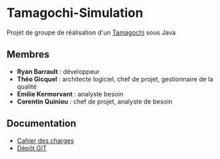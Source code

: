 # Tamagochi-Simulation
Projet de groupe de réalisation d'un [Tamagochi](https://en.wikipedia.org/wiki/Tamagotchi) sous Java
## Membres
* **Ryan Barrault** : développeur
* **Théo Gicquel** : architecte logiciel, chef de projet, gestionnaire de la qualité
* **Emilie Kermorvant** : analyste besoin
* **Corentin Quiniou** : chef de projet, analyste de besoin
## Documentation
* [Cahier des charges](https://docs.google.com/document/d/1CRq8gfZVj4WrMXI6eR8T7Iw_RYOO4IuYPifF_Ejfh94/edit)
* [Dépôt GIT](https://github.com/TheoGicquel/Tamagochi-Simulation)
